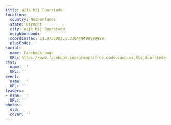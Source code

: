 ```yaml
---
title: Wijk bij Duurstede
location:
  country: Netherlands
  state: Utrecht
  city: Wijk bij Duurstede
  neighborhood: 
  coordinates: 51.9756003,5.338449499999999
  plusCode: ''
social:
  name: Facebook page
  URL: https://www.facebook.com/groups/free.code.camp.wijkbijduurstede
chat:
  name: ''
  URL: ''
event:
  name: ''
  URL: ''
leaders:
- name: ''
  URL: ''
photos:
  old: 
  cover: ''
---
```

